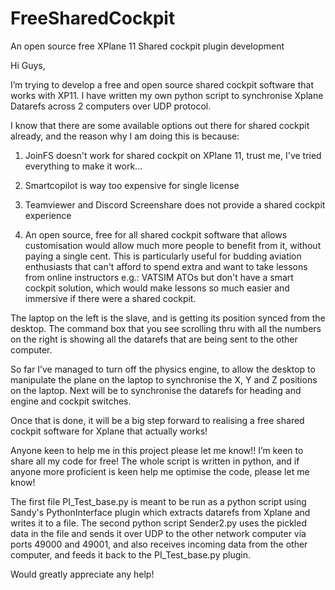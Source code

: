 # FreeSharedCockpit
An open source free XPlane 11 Shared cockpit plugin development 

Hi Guys,

I’m trying to develop a free and open source shared cockpit software that works with XP11. I have written my own python script to synchronise Xplane Datarefs across 2 computers over UDP protocol.

I know that there are some available options out there for shared cockpit already, and the reason why I am doing this is because:

1) JoinFS doesn't work for shared co﻿ckpit on XPlane 11, trust me, I've tried everything to make it work...

2) Smartcopilot is way too expensive for single license

3) Teamviewer and Discord Screenshare does not provide a shared cockpit experience

4) An open source, free for all shared cockpit software that allows customisation would allow much more people to benefit from it, without paying a single cent. This is particularly useful for budding aviation enthusiasts that can't afford to spend extra and want to take lessons from online instructors e.g.: VATSIM ATOs but don't have a smart cockpit solution, which would make lessons so much easier and immersive if there were a shared cockpit.

The laptop on the left is the slave, and is getting its position synced from the desktop. The command box that you see scrolling thru with all the numbers on the right is showing all the datarefs that are being sent to the other computer.

So far I’ve managed to turn off the physics engine, to allow the desktop to manipulate the plane on the laptop to synchronise the X, Y and Z positions on the laptop. Next will be to synchronise the datarefs for heading and engine and cockpit switches.

Once that is done, it will be a big step forward to realising a free shared cockpit software for Xplane that actually works!

Anyone keen to help me in this project please let me know!! I’m keen to share all my code for free! The whole script is written in python, and if anyone more proficient is keen help me optimise the code, please let me know!

The first file PI_Test_base.py is meant to be run as a python script using Sandy's PythonInterface plugin which extracts datarefs from Xplane and writes it to a file. The second python script Sender2.py uses the pickled data in the file and sends it over UDP to the other network computer via ports 49000 and 49001, and also receives incoming data from the other computer, and feeds it back to the PI_Test_base.py plugin. ﻿

Would greatly appreciate any help!
